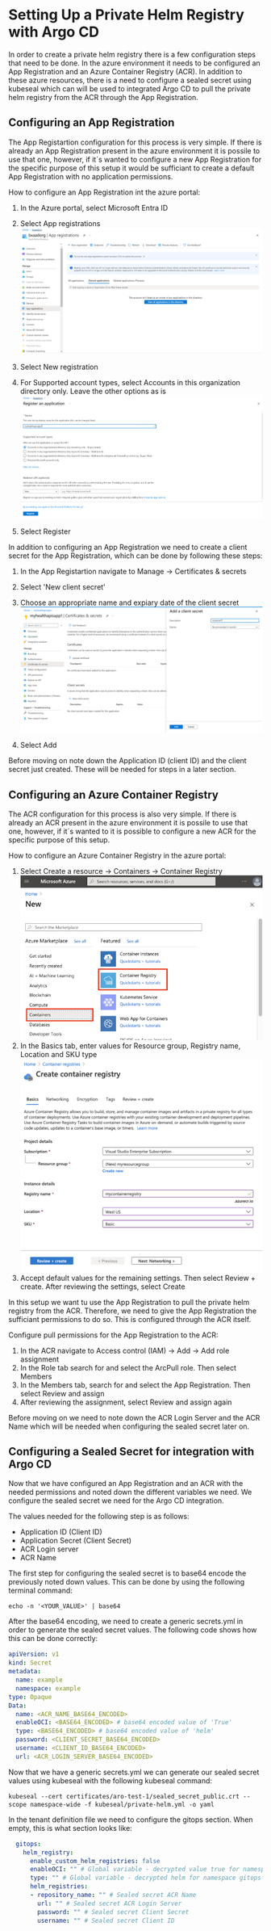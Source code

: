 # Setting Up a Private Helm Registry with Argo CD

In order to create a private helm registry there is a few configuration steps that need to be done. In the azure environment it needs to be configured an App Registration and an Azure Container Registry (ACR). In addition to these azure resources, there is a need to configure a sealed secret using kubeseal which can will be used to integrated Argo CD to pull the private helm registry from the ACR through the App Registration. 

## Configuring an App Registration

The App Registartion configuration for this process is very simple. If there is already an App Registration present in the azure environment it is possile to use that one, however, if it´s wanted to configure a new App Registration for the specific purpose of this setup it would be sufficiant to create a default App Registration with no application permissions.

How to configure an App Registration int the azure portal:

1. In the Azure portal, select Microsoft Entra ID
2. Select App registrations
![Basics Tab Configuration](../../../../img/Private%20Helm%20Registry/app-reg-step-2.png)
3. Select New registration
4. For Supported account types, select Accounts in this organization directory only. Leave the other options as is
![Basics Tab Configuration](../../../../img/Private%20Helm%20Registry/app-reg-step-4.png)

5. Select Register

In addition to configuring an App Registration we need to create a client secret for the App Registration, which can be done by following these steps:

1. In the App Registartion navigate to Manage -> Certificates & secrets
2. Select 'New client secret'
3. Choose an appropriate name and expiary date of the client secret
![Basics Tab Configuration](../../../../img/Private%20Helm%20Registry/app-reg-client-secret.png)

4. Select Add

Before moving on note down the Application ID (client ID) and the client secret just created. These will be needed for steps in a later section.

## Configuring an Azure Container Registry

The ACR configuration for this process is also very simple. If there is already an ACR present in the azure environment it is possile to use that one, however, if it´s wanted to it is possible to configure a new ACR for the specific purpose of this setup.

How to configure an Azure Container Registry in the azure portal:

1. Select Create a resource -> Containers -> Container Registry
![Basics Tab Configuration](../../../../img/Private%20Helm%20Registry/acr-step-1.png)
2. In the Basics tab, enter values for Resource group, Registry name, Location and SKU type
![Basics Tab Configuration](../../../../img/Private%20Helm%20Registry/acr-step-2.png)
3. Accept default values for the remaining settings. Then select Review + create. After reviewing the settings, select Create

In this setup we want tu use the App Registration to pull the private helm registry from the ACR. Therefore, we need to give the App Registration the sufficiant permissions to do so. This is configured through the ACR itself.

Configure pull permissions for the App Registration to the ACR:

1. In the ACR navigate to Access control (IAM) -> Add -> Add role assignment
2. In the Role tab search for and select the ArcPull role. Then select Members
3. In the Members tab, search for and select the App Registration. Then select Review and assign
4. After reviewing the assignment, select Review and assign again

Before moving on we need to note down the ACR Login Server and the ACR Name which will be needed when configuring the sealed secret later on.

## Configuring a Sealed Secret for integration with Argo CD

Now that we have configured an App Registration and an ACR with the needed permissions and noted down the different variables we need. We configure the sealed secret we need for the Argo CD integration.

The values needed for the following step is as follows:

- Application ID (Client ID)
- Application Secret (Client Secret)
- ACR Login server
- ACR Name

The first step for configuring the sealed secret is to base64 encode the previously noted down values. This can be done by using the following terminal command:

```
echo -n '<YOUR_VALUE>' | base64
```

After the base64 encoding, we need to create a generic secrets.yml in order to generate the sealed secret values. The following code shows how this can be done correctly:

```yaml title="secrets.yml"
apiVersion: v1
kind: Secret
metadata:
  name: example
  namespace: example
type: Opaque
Data:
  name: <ACR_NAME_BASE64_ENCODED>
  enableOCI: <BASE64_ENCODED> # base64 encoded value of 'True'
  type: <BASE64_ENCODED> # base64 encoded value of 'helm'
  password: <CLIENT_SECRET_BASE64_ENCODED>
  username: <CLIENT_ID_BASE64_ENCODED>
  url: <ACR_LOGIN_SERVER_BASE64_ENCODED>
```

Now that we have a generic secrets.yml we can generate our sealed secret values using kubeseal with the following kubeseal command:

```
kubeseal --cert certificates/aro-test-1/sealed_secret_public.crt --scope namespace-wide -f kubeseal/private-helm.yml -o yaml
```

In the tenant definition file we need to configure the gitops section. When empty, this is what section looks like:

``` yaml title="values.yaml"
  gitops:
    helm_registry:
      enable_custom_helm_registries: false
      enableOCI: "" # Global variable - decrypted value true for namespace gitops-developer - Encrypted and sat by cluster admins
      type: "" # Global variable - decrypted helm for namespace gitops-developer - Encrypted and sat by cluster admins
      helm_registries:
      - repository_name: "" # Sealed secret ACR Name
        url: "" # Sealed secret ACR Login Server
        password: "" # Sealed secret Client Secret
        username: "" # Sealed secret Client ID
```